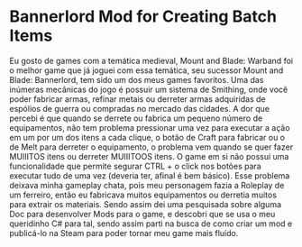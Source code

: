 <h1>Bannerlord Mod for Creating Batch Items</h1>

Eu gosto de games com a temática medieval, Mount and Blade: Warband foi o melhor game que já joguei com essa temática, seu sucessor Mount and Blade: Bannerlord, tem sido um dos meus games favoritos. Uma das inúmeras mecânicas do jogo é possuir um sistema de Smithing, onde você poder fabricar armas, refinar metais ou derreter armas adquiridas de espólios de guerra ou compradas no mercado das cidades.
A dor que percebi é que quando se derrete ou fabrica um pequeno número de equipamentos, não tem problema pressionar uma vez para executar a ação em um por um dos itens a cada clique, o botão de Craft para fabricar ou o de Melt para derreter o equipamento, o problema vem quando se quer fazer MUIIITOS itens ou derreter MUIIITOOS itens. O game em si não possui uma funcionalidade que permite segurar CTRL + o click nos botões para executar tudo de uma vez (deveria ter, afinal é bem básico).
Esse problema deixava minha gameplay chata, pois meu personagem fazia a Roleplay de um ferreiro, então eu fabricava muitos equipamentos ou derretia muitos para extrair os materiais. Sendo assim dei uma pesquisada sobre alguma Doc para desenvolver Mods para o game, e descobri que se usa o meu queridinho C# para tal, sendo assim parti na busca de como criar um mod e publicá-lo na Steam para poder tornar meu game mais fluído.
